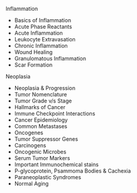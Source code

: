 Inflammation
- Basics of Inflammation
- Acute Phase Reactants
- Acute Inflammation
- Leukocyte Extravasation
- Chronic Inflammation
- Wound Healing
- Granulomatous Inflammation
- Scar Formation

Neoplasia
- Neoplasia & Progression
- Tumor Nomenclature
- Tumor Grade v/s Stage
- Hallmarks of Cancer
- Immune Checkpoint Interactions
- Cancer Epidemiology
- Common Metastases
- Oncogenes
- Tumor Suppressor Genes
- Carcinogens
- Oncogenic Microbes
- Serum Tumor Markers
- Important Immunochemical stains
- P-glycoprotein, Psammoma Bodies & Cachexia
- Paraneoplastic Syndromes
- Normal Aging

